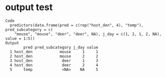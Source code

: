 # output test

    Code
      predictors(data.frame(pred = c(rep("host_den", 4), "temp"), pred_subcategory = c(
        "mouse", "mouse", "deer", "deer", NA), j_day = c(1, 2, 1, 2, NA), value = 1:5))
    Output
            pred pred_subcategory j_day value
      1 host_den            mouse     1     1
      2 host_den            mouse     2     2
      3 host_den             deer     1     3
      4 host_den             deer     2     4
      5     temp             <NA>    NA     5

